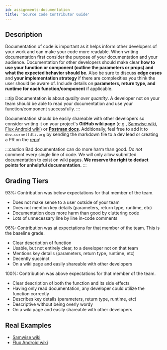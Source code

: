 ```yaml
---
id: assignments-documentation
title: 'Source Code Contributor Guide'
---
```


## Description

Documentation of code is important as it helps inform other developers of your work and can make your code more readable. When writing documentation first consider the purpose of your documentation and your audience. Documentation for other developers should make clear **how to use your function or component (outline the parameters or props) and what the expected behavior should be**. Also be sure to discuss **edge cases** and **your implementation strategy** if there are complexities you think the user should be aware of. Include details on **parameters, return type, and runtime for each function/component** if applicable.

:::tip
Documentation is about _quality over quantity_. A developer not on your team should be able to read your documentation and use your function/component successfully.
:::

Documentation should be easily shareable with other developers so consider writing it on your project's **GitHub wiki page** (e.g., [Samwise wiki](https://github.com/cornell-dti/samwise/wiki), [Flux Android wiki](https://github.com/cornell-dti/campus-density-android/wiki)) or [**Postman docs**](https://learning.postman.com/docs/publishing-your-api/documenting-your-api/). Additionally, feel free to add it to `dev.cornelldti.org` by sending the markdown file to a dev lead or creating a PR on the [repo](https://github.com/cornell-dti/dev.cornelldti.org)!

:::caution
Bad documentation can do more harm than good. _Do not_ comment every single line of code. We will only allow submitted documentation to exist on wiki pages. **We reserve the right to deduct points for unhelpful documentation.**
:::

## Grading Tiers

93%: Contribution was below expectations for that member of the team.

- Does not make sense to a user outside of your team
- Does not mention key details (parameters, return type, runtime, etc)
- Documentation does more harm than good by cluttering code
- Lots of unnecessary line by line in-code comments

96%: Contribution was at expectations for that member of the team. This is the baseline grade.

- Clear description of function
- Usable, but not entirely clear, to a developer not on that team
- Mentions key details (parameters, return type, runtime, etc)
- Decently succinct
- On a wiki page and easily shareable with other developers

100%: Contribution was above expectations for that member of the team.

- Clear description of both the function and its side effects
- Having only read documentation, any developer could utilize the function correctly
- Describes key details (parameters, return type, runtime, etc)
- Descriptive without being overly wordy
- On a wiki page and easily shareable with other developers

## Real Examples

- [Samwise wiki](https://github.com/cornell-dti/samwise/wiki)
- [Flux Android wiki](https://github.com/cornell-dti/campus-density-android/wiki)
